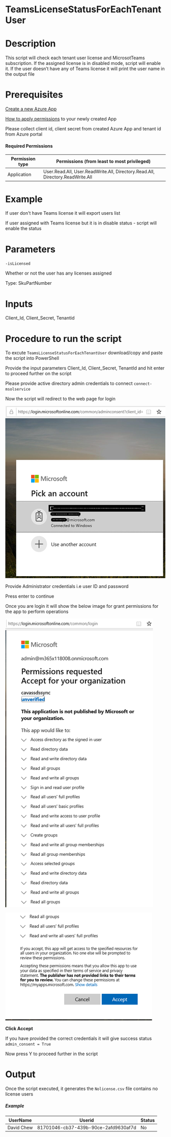 # TeamsLicenseStatusForEachTenantUser

# Description

This script will check each tenant user license and MicrosotTeams subscription. If the assigned license is in disabled mode, script will enable it. If the user doesn’t have any of Teams license it will print the user name in the output file

# Prerequisites

[Create a new Azure App](https://docs.microsoft.com/en-us/graph/auth-register-app-v2)

[How to apply permissions](https://docs.microsoft.com/en-us/graph/notifications-integration-app-registration) to your newly created App

Please collect client id, client secret from created Azure App and tenant id from Azure portal

#### Required Permissions

|Permission type	|Permissions (from least to most privileged)|
|---|----|
|Application	|User.Read.All, User.ReadWrite.All, Directory.Read.All, Directory.ReadWrite.All|

# Example

If user don't have Teams license it will export users list

If user assigned with Teams license but it is in disable status - script will enable the status

# Parameters

`-isLicensed`

Whether or not the user has any licenses assigned

Type: SkuPartNumber

# Inputs

Client_Id, Client_Secret, Tenantid

# Procedure to run the script
 
   To excute `TeamsLicenseStatusForEachTenantUser` download/copy and paste the script into PowerShell
        
   Provide the input parameters Client_Id, Client_Secret, TenantId and hit enter to proceed further on the script
   
   Please provide active directory admin credentials to connect `connect-msolservice` 
        
   Now the script will redirect to the web page for login
        
   ![Signin](https://github.com/Geetha63/MS-Teams-Scripts/blob/master/Images/Siginin.png)
        
   Provide Administrator credentials i.e user ID and password 
        
   Press enter to continue
   
   Once you are login it will show the below image for grant permissions for the app to perform operations

  ![GrantPermission](https://github.com/Geetha63/MS-Teams-Scripts/blob/master/Images/GrantPermissions.png)	
 
  ![GrantPermission](https://github.com/Geetha63/MS-Teams-Scripts/blob/master/Images/GrantPermissions2.png)
 
 **Click Accept**

 If you have provided the correct credentials it will give success status `admin_consent = True`
 
 Now press Y to proceed further in the script

# Output

 Once the script executed, it generates the `Nolicense.csv` file contains no license users

##### Example

|UserName  | Userid  | Status |
|----------|---------|--------|
|David Chew|81701046-cb37-439b-90ce-2afd9630af7d|No|
